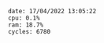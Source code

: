 

                date: 17/04/2022 13:05:22
                cpu: 0.1%
                ram: 18.7%
                cycles: 6780

                         